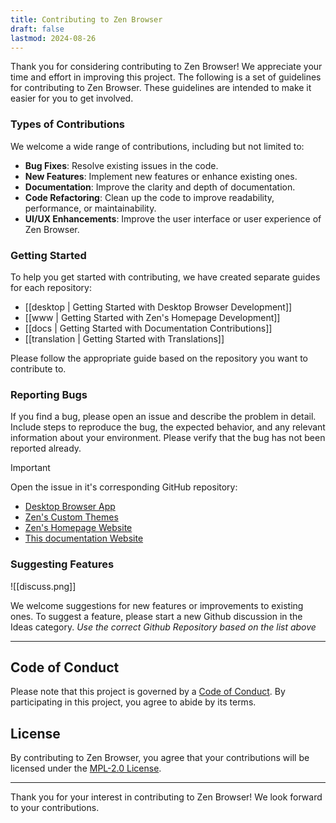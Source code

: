 ```yaml
---
title: Contributing to Zen Browser
draft: false
lastmod: 2024-08-26
---
```


Thank you for considering contributing to Zen Browser! We appreciate your time and effort in improving this project. The following is a set of guidelines for contributing to Zen Browser. These guidelines are intended to make it easier for you to get involved.

### Types of Contributions

We welcome a wide range of contributions, including but not limited to:

- **Bug Fixes**: Resolve existing issues in the code.
- **New Features**: Implement new features or enhance existing ones.
- **Documentation**: Improve the clarity and depth of documentation.
- **Code Refactoring**: Clean up the code to improve readability, performance, or maintainability.
- **UI/UX Enhancements**: Improve the user interface or user experience of Zen Browser.

### Getting Started

To help you get started with contributing, we have created separate guides for each repository:

- [[desktop | Getting Started with Desktop Browser Development]]
- [[www | Getting Started with Zen's Homepage Development]]
- [[docs | Getting Started with Documentation Contributions]]
- [[translation | Getting Started with Translations]]
  
Please follow the appropriate guide based on the repository you want to contribute to.

### Reporting Bugs

If you find a bug, please open an issue and describe the problem in detail. Include steps to reproduce the bug, the expected behavior, and any relevant information about your environment. Please verify that the bug has not been reported already.

>[!important]
>Open the issue in it's corresponding GitHub repository:
>- [Desktop Browser App](https://github.com/zen-browser/desktop/issues)
>- [Zen's Custom Themes](https://github.com/zen-browser/theme-store)
>- [Zen's Homepage Website](https://github.com/zen-browser/www)
>- [This documentation Website](https://github.com/zen-browser/docs)

### Suggesting Features

![[discuss.png]]

We welcome suggestions for new features or improvements to existing ones. To suggest a feature, please start a new Github discussion in the Ideas category. 
*Use the correct Github Repository based on the list above*

---

## Code of Conduct

Please note that this project is governed by a [Code of Conduct](CODE_OF_CONDUCT.md). By participating in this project, you agree to abide by its terms.

## License

By contributing to Zen Browser, you agree that your contributions will be licensed under the [MPL-2.0 License](https://github.com/zen-browser/desktop/blob/main/LICENSE).

---

Thank you for your interest in contributing to Zen Browser! We look forward to your contributions.
